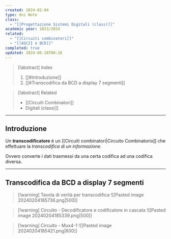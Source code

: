 ```yaml
---
created: 2024-02-04
type: Uni Note
class:
  - "[[Progettazione Sistemi Digitali (class)]]"
academic year: 2023/2024
related:
  - "[[Circuiti combinatori]]"
  - "[[ASCII e BCD]]"
completed: true
updated: 2024-06-28T00:26
---
```

>[!abstract] Index
>1. [[#Introduzione]]
>2. [[#Transcodifica da BCD a display 7 segmenti]]

>[!abstract] Related
>- [[Circuiti Combinatori]]
>- [](Circuiti%20combinatori.md)Digitali (class)]]

---
## Introduzione

Un **transcodificatore** è un [[Circuiti combinatori|Circuito Combinatorio]] che effettuare la *transcodifica di un informazione*.

Ovvero converte i dati trasmessi da una certa codifica ad una codifica diversa.

---
## Transcodifica da BCD a display 7 segmenti 

>[!warning] Tavola di verità per transcodifica
> ![[Pasted image 20240204185736.png|500]]

>[!warning] Circuito - Decodificatore e codificatore in cascata
>![[Pasted image 20240204185339.png|500]]

>[!warning] Circuito - Mux4-1
>![[Pasted image 20240204185421.png|600]]
